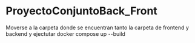 # ProyectoConjuntoBack_Front

Moverse a la carpeta donde se encuentran tanto la carpeta de frontend y backend y ejectutar docker compose up --build
